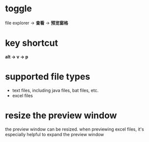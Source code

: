# toggle
file explorer -> **查看** -> **预览窗格**
# key shortcut
**alt -> v -> p**
# supported file types
- text files, including java files, bat files, etc.
- excel files
# resize the preview window
the preview window can be resized. when previewing excel files, it's especially helpful to expand the preview window
